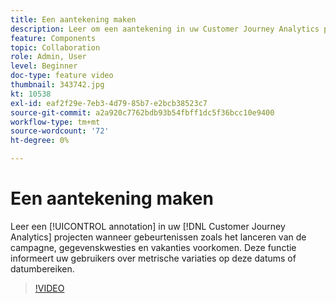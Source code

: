 ```yaml
---
title: Een aantekening maken
description: Leer om een aantekening in uw Customer Journey Analytics projecten tot stand te brengen wanneer de gebeurtenissen zoals lanceringen van de campagne, gegevenskwesties en vakantie voorkomen. Deze functie informeert uw gebruikers over metrische variaties op deze datums of datumbereiken.
feature: Components
topic: Collaboration
role: Admin, User
level: Beginner
doc-type: feature video
thumbnail: 343742.jpg
kt: 10538
exl-id: eaf2f29e-7eb3-4d79-85b7-e2bcb38523c7
source-git-commit: a2a920c7762bdb93b54fbff1dc5f36bcc10e9400
workflow-type: tm+mt
source-wordcount: '72'
ht-degree: 0%

---
```


# Een aantekening maken

Leer een [!UICONTROL annotation] in uw [!DNL Customer Journey Analytics] projecten wanneer gebeurtenissen zoals het lanceren van de campagne, gegevenskwesties en vakanties voorkomen. Deze functie informeert uw gebruikers over metrische variaties op deze datums of datumbereiken.

>[!VIDEO](https://video.tv.adobe.com/v/343742/?quality=12&learn=on)
